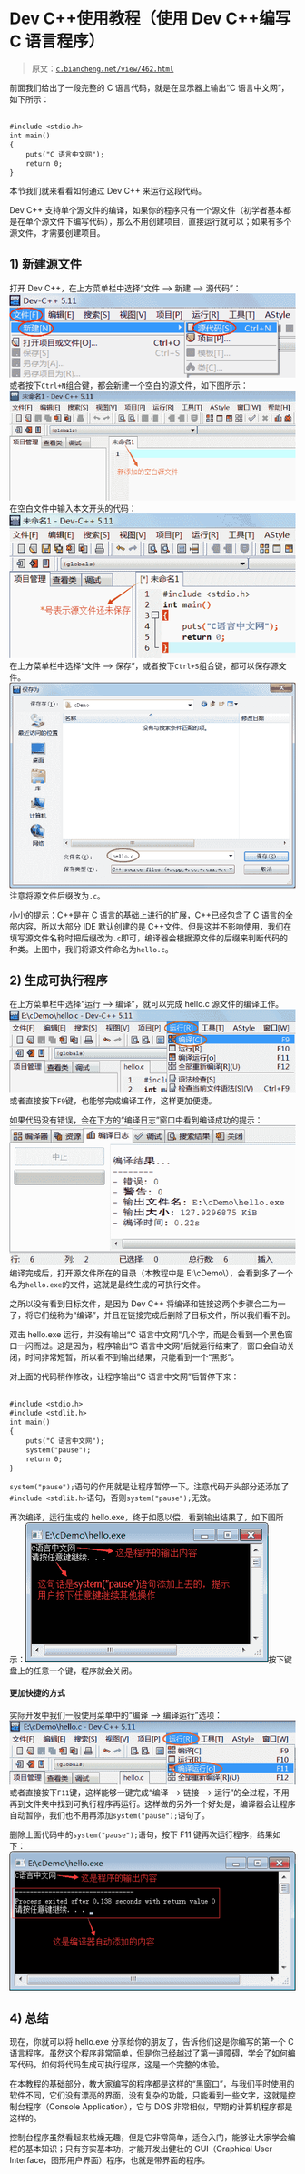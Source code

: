 # Dev C++使用教程（使用 Dev C++编写 C 语言程序）

> 原文：[`c.biancheng.net/view/462.html`](http://c.biancheng.net/view/462.html)

前面我们给出了一段完整的 C 语言代码，就是在显示器上输出“C 语言中文网”，如下所示：

```

#include <stdio.h>
int main()
{
    puts("C 语言中文网");
    return 0;
}
```

本节我们就来看看如何通过 Dev C++ 来运行这段代码。

Dev C++ 支持单个源文件的编译，如果你的程序只有一个源文件（初学者基本都是在单个源文件下编写代码），那么不用创建项目，直接运行就可以；如果有多个源文件，才需要创建项目。

## 1) 新建源文件

打开 Dev C++，在上方菜单栏中选择“文件 --> 新建 --> 源代码”：![](img/6be72eab62292037603347d53ebd1df9.png)
或者按下`Ctrl+N`组合键，都会新建一个空白的源文件，如下图所示：![](img/d443cfed19ca3c74aae5977556759a0a.png)
在空白文件中输入本文开头的代码：![](img/01b29720580c79aa6a980ca8cbba178f.png)
在上方菜单栏中选择“文件 --> 保存”，或者按下`Ctrl+S`组合键，都可以保存源文件。![](img/01a3936b9a2b14f2799efa713efbb339.png)注意将源文件后缀改为`.c`。

小小的提示：C++是在 C 语言的基础上进行的扩展，C++已经包含了 C 语言的全部内容，所以大部分 IDE 默认创建的是 C++文件。但是这并不影响使用，我们在填写源文件名称时把后缀改为`.c`即可，编译器会根据源文件的后缀来判断代码的种类。上图中，我们将源文件命名为`hello.c`。

## 2) 生成可执行程序

在上方菜单栏中选择“运行 --> 编译”，就可以完成 hello.c 源文件的编译工作。![](img/b83dbc6afc938f8bcea893b6d80f3845.png)或者直接按下`F9`键，也能够完成编译工作，这样更加便捷。

如果代码没有错误，会在下方的“编译日志”窗口中看到编译成功的提示：![](img/b3fd0af059bf0a520c5203d427da4843.png)
编译完成后，打开源文件所在的目录（本教程中是 E:\cDemo\），会看到多了一个名为`hello.exe`的文件，这就是最终生成的可执行文件。

之所以没有看到目标文件，是因为 Dev C++ 将编译和链接这两个步骤合二为一了，将它们统称为“编译”，并且在链接完成后删除了目标文件，所以我们看不到。

双击 hello.exe 运行，并没有输出“C 语言中文网”几个字，而是会看到一个黑色窗口一闪而过。这是因为，程序输出“C 语言中文网”后就运行结束了，窗口会自动关闭，时间非常短暂，所以看不到输出结果，只能看到一个“黑影”。

对上面的代码稍作修改，让程序输出“C 语言中文网”后暂停下来：

```

#include <stdio.h>
#include <stdlib.h>
int main()
{
    puts("C 语言中文网");
    system("pause");
    return 0;
}
```

`system("pause");`语句的作用就是让程序暂停一下。注意代码开头部分还添加了`#include <stdlib.h>`语句，否则`system("pause");`无效。

再次编译，运行生成的 hello.exe，终于如愿以偿，看到输出结果了，如下图所示：![](img/a7c0adb2e626b166c5363bdcced9e37c.png)按下键盘上的任意一个键，程序就会关闭。

#### 更加快捷的方式

实际开发中我们一般使用菜单中的“编译 --> 编译运行”选项：![](img/780ab4e542494dd1e07407f5d78b1334.png)或者直接按下`F11`键，这样能够一键完成“编译 --> 链接 --> 运行”的全过程，不用再到文件夹中找到可执行程序再运行。这样做的另外一个好处是，编译器会让程序自动暂停，我们也不用再添加`system("pause");`语句了。

删除上面代码中的`system("pause");`语句，按下 F11 键再次运行程序，结果如下：![](img/038612580c8dd5e4f9fe9c059b472deb.png)

## 4) 总结

现在，你就可以将 hello.exe 分享给你的朋友了，告诉他们这是你编写的第一个 C 语言程序。虽然这个程序非常简单，但是你已经越过了第一道障碍，学会了如何编写代码，如何将代码生成可执行程序，这是一个完整的体验。

在本教程的基础部分，教大家编写的程序都是这样的“黑窗口”，与我们平时使用的软件不同，它们没有漂亮的界面，没有复杂的功能，只能看到一些文字，这就是控制台程序（Console Application），它与 DOS 非常相似，早期的计算机程序都是这样的。

控制台程序虽然看起来枯燥无趣，但是它非常简单，适合入门，能够让大家学会编程的基本知识；只有夯实基本功，才能开发出健壮的 GUI（Graphical User Interface，图形用户界面）程序，也就是带界面的程序。